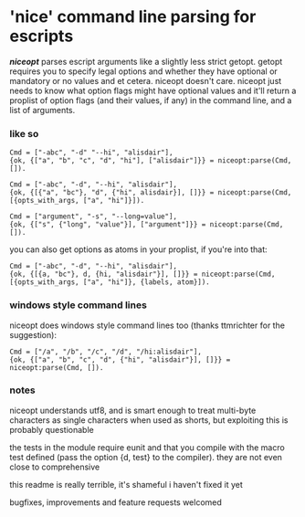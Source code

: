 # 'nice' command line parsing for escripts

***niceopt*** parses escript arguments like a slightly less strict getopt. getopt requires you to specify legal options and whether they have optional or mandatory or no values and et cetera. niceopt doesn't care. niceopt just needs to know what option flags might have optional values and it'll return a proplist of option flags (and their values, if any) in the command line, and a list of arguments.


### like so

    Cmd = ["-abc", "-d" "--hi", "alisdair"],
    {ok, {["a", "b", "c", "d", "hi"], ["alisdair"]}} = niceopt:parse(Cmd, []).

    Cmd = ["-abc", "-d", "--hi", "alisdair"],
    {ok, {[{"a", "bc"}, "d", {"hi", alisdair}], []}} = niceopt:parse(Cmd, [{opts_with_args, ["a", "hi"]}]).

    Cmd = ["argument", "-s", "--long=value"],
    {ok, {["s", {"long", "value"}], ["argument"]}} = niceopt:parse(Cmd, []).

you can also get options as atoms in your proplist, if you're into that:

    Cmd = ["-abc", "-d", "--hi", "alisdair"],
    {ok, {[{a, "bc"}, d, {hi, "alisdair"}], []}} = niceopt:parse(Cmd, [{opts_with_args, ["a", "hi"]}, {labels, atom}]).


### windows style command lines

niceopt does windows style command lines too (thanks ttmrichter for the suggestion):

    Cmd = ["/a", "/b", "/c", "/d", "/hi:alisdair"],
    {ok, {["a", "b", "c", "d", {"hi", "alisdair"}], []}} = niceopt:parse(Cmd, []).

### notes

niceopt understands utf8, and is smart enough to treat multi-byte characters as single characters when used as shorts, but exploiting this is probably questionable

the tests in the module require eunit and that you compile with the macro test defined (pass the option {d, test} to the compiler). they are not even close to comprehensive

this readme is really terrible, it's shameful i haven't fixed it yet

bugfixes, improvements and feature requests welcomed